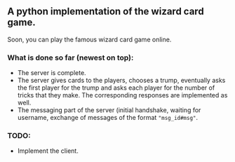 ## A python implementation of the wizard card game.
Soon, you can play the famous wizard card game online.

### What is done so far (newest on top):
- The server is complete.
- The server gives cards to the players, chooses a trump, eventually asks the first player for the trump and asks each player for the number of tricks that they make. The corresponding responses are implemented as well.
- The messaging part of the server (initial handshake, waiting for username, exchange of messages of the format `"msg_id#msg"`.

### TODO:
- Implement the client.
